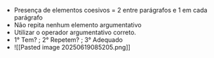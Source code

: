 - Presença de elementos coesivos = 2 entre parágrafos e 1 em cada parágrafo
- Não repita nenhum elemento argumentativo
- Utilizar o operador argumentativo correto.
- 1° Tem? ; 2° Repetem? ; 3° Adequado
- ![[Pasted image 20250619085205.png]]